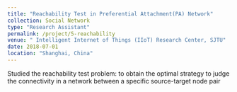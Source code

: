 ```yaml
---
title: "Reachability Test in Preferential Attachment(PA) Network"
collection: Social Network
type: "Research Assistant"
permalink: /project/5-reachability
venue: " Intelligent Internet of Things (IIoT) Research Center, SJTU"
date: 2018-07-01
location: "Shanghai, China"
---
```


Studied the reachability test problem: to obtain the optimal strategy to judge the connectivity in a network between a specific source-target node pair
